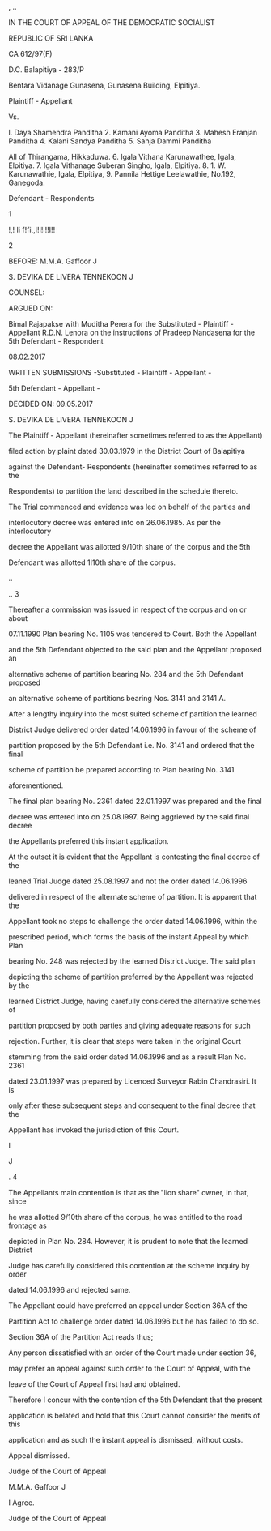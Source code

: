 , ..

IN THE COURT OF APPEAL OF THE DEMOCRATIC SOCIALIST

REPUBLIC OF SRI LANKA

CA 612/97(F)

D.C. Balapitiya - 283/P

Bentara Vidanage Gunasena, Gunasena Building, Elpitiya.

Plaintiff - Appellant

Vs.

l. Daya Shamendra Panditha 2. Kamani Ayoma Panditha 3. Mahesh Eranjan Panditha 4. Kalani Sandya Panditha 5. Sanja Dammi Panditha

All of Thirangama, Hikkaduwa. 6. Igala Vithana Karunawathee, Igala, Elpitiya. 7. Igala Vithanage Suberan Singho, Igala, Elpitiya. 8. 1. W. Karunawathie, Igala, Elpitiya, 9. Pannila Hettige Leelawathie, No.192, Ganegoda.

Defendant - Respondents

1

!,! Ii f!fi,,I!I!I!!I!!

2

BEFORE: M.M.A. Gaffoor J

S. DEVIKA DE LIVERA TENNEKOON J

COUNSEL:

ARGUED ON:

Bimal Rajapakse with Muditha Perera for the Substituted - Plaintiff - Appellant R.D.N. Lenora on the instructions of Pradeep Nandasena for the 5th Defendant - Respondent

08.02.2017

WRITTEN SUBMISSIONS -Substituted - Plaintiff - Appellant -

5th Defendant - Appellant -

DECIDED ON: 09.05.2017

S. DEVIKA DE LIVERA TENNEKOON J

The Plaintiff - Appellant (hereinafter sometimes referred to as the Appellant)

filed action by plaint dated 30.03.1979 in the District Court of Balapitiya

against the Defendant- Respondents (hereinafter sometimes referred to as the

Respondents) to partition the land described in the schedule thereto.

The Trial commenced and evidence was led on behalf of the parties and

interlocutory decree was entered into on 26.06.1985. As per the interlocutory

decree the Appellant was allotted 9/10th share of the corpus and the 5th

Defendant was allotted 1I10th share of the corpus.

..

.. 3

Thereafter a commission was issued in respect of the corpus and on or about

07.11.1990 Plan bearing No. 1105 was tendered to Court. Both the Appellant

and the 5th Defendant objected to the said plan and the Appellant proposed an

alternative scheme of partition bearing No. 284 and the 5th Defendant proposed

an alternative scheme of partitions bearing Nos. 3141 and 3141 A.

After a lengthy inquiry into the most suited scheme of partition the learned

District Judge delivered order dated 14.06.1996 in favour of the scheme of

partition proposed by the 5th Defendant i.e. No. 3141 and ordered that the final

scheme of partition be prepared according to Plan bearing No. 3141

aforementioned.

The final plan bearing No. 2361 dated 22.01.1997 was prepared and the final

decree was entered into on 25.08.l997. Being aggrieved by the said final decree

the Appellants preferred this instant application.

At the outset it is evident that the Appellant is contesting the final decree of the

leaned Trial Judge dated 25.08.1997 and not the order dated 14.06.1996

delivered in respect of the alternate scheme of partition. It is apparent that the

Appellant took no steps to challenge the order dated 14.06.1996, within the

prescribed period, which forms the basis of the instant Appeal by which Plan

bearing No. 248 was rejected by the learned District Judge. The said plan

depicting the scheme of partition preferred by the Appellant was rejected by the

learned District Judge, having carefully considered the alternative schemes of

partition proposed by both parties and giving adequate reasons for such

rejection. Further, it is clear that steps were taken in the original Court

stemming from the said order dated 14.06.1996 and as a result Plan No. 2361

dated 23.01.1997 was prepared by Licenced Surveyor Rabin Chandrasiri. It is

only after these subsequent steps and consequent to the final decree that the

Appellant has invoked the jurisdiction of this Court.

I

J

. 4

The Appellants main contention is that as the "lion share" owner, in that, since

he was allotted 9/10th share of the corpus, he was entitled to the road frontage as

depicted in Plan No. 284. However, it is prudent to note that the learned District

Judge has carefully considered this contention at the scheme inquiry by order

dated 14.06.1996 and rejected same.

The Appellant could have preferred an appeal under Section 36A of the

Partition Act to challenge order dated 14.06.1996 but he has failed to do so.

Section 36A of the Partition Act reads thus;

Any person dissatisfied with an order of the Court made under section 36,

may prefer an appeal against such order to the Court of Appeal, with the

leave of the Court of Appeal first had and obtained.

Therefore I concur with the contention of the 5th Defendant that the present

application is belated and hold that this Court cannot consider the merits of this

application and as such the instant appeal is dismissed, without costs.

Appeal dismissed.

Judge of the Court of Appeal

M.M.A. Gaffoor J

I Agree.

Judge of the Court of Appeal